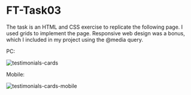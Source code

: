 # FT-Task03

The task is an HTML and CSS exercise to replicate the following page. I used grids to implement the page. Responsive web design was a bonus, which I included in my project using the @media query.


PC:


![testimonials-cards](https://user-images.githubusercontent.com/42289144/235442741-07371ef5-5029-478e-b1f4-1fd0ca49552b.jpg)


Mobile:


![testimonials-cards-mobile](https://user-images.githubusercontent.com/42289144/235442752-3a93d4a8-4517-4e08-b78f-b040491fe9c2.jpg)
